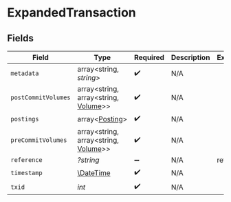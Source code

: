 # ExpandedTransaction


## Fields

| Field                                                                 | Type                                                                  | Required                                                              | Description                                                           | Example                                                               |
| --------------------------------------------------------------------- | --------------------------------------------------------------------- | --------------------------------------------------------------------- | --------------------------------------------------------------------- | --------------------------------------------------------------------- |
| `metadata`                                                            | array<string, *string*>                                               | :heavy_check_mark:                                                    | N/A                                                                   |                                                                       |
| `postCommitVolumes`                                                   | array<string, array<string, [Volume](../../models/shared/Volume.md)>> | :heavy_check_mark:                                                    | N/A                                                                   |                                                                       |
| `postings`                                                            | array<[Posting](../../models/shared/Posting.md)>                      | :heavy_check_mark:                                                    | N/A                                                                   |                                                                       |
| `preCommitVolumes`                                                    | array<string, array<string, [Volume](../../models/shared/Volume.md)>> | :heavy_check_mark:                                                    | N/A                                                                   |                                                                       |
| `reference`                                                           | *?string*                                                             | :heavy_minus_sign:                                                    | N/A                                                                   | ref:001                                                               |
| `timestamp`                                                           | [\DateTime](https://www.php.net/manual/en/class.datetime.php)         | :heavy_check_mark:                                                    | N/A                                                                   |                                                                       |
| `txid`                                                                | *int*                                                                 | :heavy_check_mark:                                                    | N/A                                                                   |                                                                       |